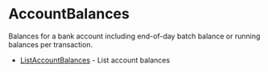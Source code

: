 # AccountBalances

Balances for a bank account including end-of-day batch balance or running balances per transaction.


* [ListAccountBalances](listaccountbalances.md) - List account balances